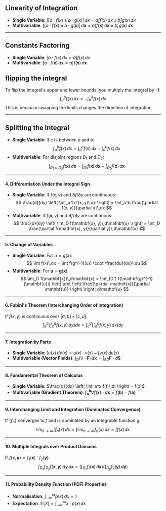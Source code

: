 
## **Linearity of Integration**
- **Single Variable**: $\int [a \cdot f(x) \pm b \cdot g(x)]\,dx = a \int f(x)\,dx \pm b \int g(x)\,dx$
- **Multivariable**: $\int [a \cdot f(\mathbf{x}) \pm b \cdot g(\mathbf{x})]\,d\mathbf{x} = a \int f(\mathbf{x})\,d\mathbf{x} \pm b \int g(\mathbf{x})\,d\mathbf{x}$

---
## **Constants Factoring**
- **Single Variable**: $\int a \cdot f(x)\,dx = a \int f(x)\,dx$
- **Multivariable**: $\int a \cdot f(\mathbf{x})\,d\mathbf{x} = a \int f(\mathbf{x})\,d\mathbf{x}$

## flipping the integral 
To flip the integral's upper and lower bounds, you multiply the integral by -1:
$$
\int_a^b f(x) \, dx = -\int_b^a f(x) \, dx
$$
This is because swapping the limits changes the direction of integration.

---

## **Splitting the Integral**
- **Single Variable**: If $c$ is between $a$ and $b$: 
$$ \int_a^b f(x)\,dx = \int_a^c f(x)\,dx + \int_c^b f(x)\,dx $$
- **Multivariable**: For disjoint regions $D_1$ and $D_2$: 
$$ \int_{D_1 \cup D_2} f(\mathbf{x})\,d\mathbf{x} = \int_{D_1} f(\mathbf{x})\,d\mathbf{x} + \int_{D_2} f(\mathbf{x})\,d\mathbf{x} $$

---

#### 4. **Differentiation Under the Integral Sign**
- **Single Variable**: If $f(x, y)$ and $\partial f/\partial y$ are continuous:
$$ \frac{d}{dy} \left( \int_a^b f(x, y)\,dx \right) = \int_a^b \frac{\partial f(x, y)}{\partial y}\,dx $$
- **Multivariable**: If $f(\mathbf{x}, y)$ and $\partial f/\partial y$ are continuous:
$$ \frac{d}{dy} \left( \int_D f(\mathbf{x}, y)\,d\mathbf{x} \right) = \int_D \frac{\partial f(\mathbf{x}, y)}{\partial y}\,d\mathbf{x} $$

---

#### 5. **Change of Variables**
- **Single Variable**: For $u = g(x)$:
$$ \int f(x)\,dx = \int f(g^{-1}(u)) \cdot \frac{du}{dx}\,du $$
- **Multivariable**: For $\mathbf{u} = \mathbf{g}(\mathbf{x})$:
$$ \int_D f(\mathbf{x})\,d\mathbf{x} = \int_{D'} f(\mathbf{g}^{-1}(\mathbf{u})) \left| \det \left( \frac{\partial \mathbf{x}}{\partial \mathbf{u}} \right) \right| d\mathbf{u} $$

---

#### 6. **Fubini's Theorem (Interchanging Order of Integration)**
If $f(x, y)$ is continuous over $[a, b] \times [c, d]$:
$$ \int_a^b \left( \int_c^d f(x, y)\,dy \right) dx = \int_c^d \left( \int_a^b f(x, y)\,dx \right) dy $$

---

#### 7. **Integration by Parts**
- **Single Variable**: $\int u(x)\,dv(x) = u(x) \cdot v(x) - \int v(x)\,du(x)$
- **Multivariable (Vector Fields)**: $\int_D (\nabla \cdot \mathbf{F})\,d\mathbf{x} = \int_{\partial D} \mathbf{F} \cdot d\mathbf{S}$

---

#### 8. **Fundamental Theorem of Calculus**
- **Single Variable**: $\frac{d}{dx} \left( \int_a^x f(t)\,dt \right) = f(x)$
- **Multivariable (Gradient Theorem)**: $\int_{\mathbf{a}}^{\mathbf{b}} \nabla f(\mathbf{x}) \cdot d\mathbf{x} = f(\mathbf{b}) - f(\mathbf{a})$

---

#### 9. **Interchanging Limit and Integration (Dominated Convergence)**
If $\{ f_n \}$ converges to $f$ and is dominated by an integrable function $g$:
$$ \lim_{n \to \infty} \int f_n(x)\,dx = \int \lim_{n \to \infty} f_n(x)\,dx = \int f(x)\,dx $$

---

#### 10. **Multiple Integrals over Product Domains**
If $f(\mathbf{x}, \mathbf{y}) = f_1(\mathbf{x}) \cdot f_2(\mathbf{y})$:
$$ \int_{D_x} \int_{D_y} f(\mathbf{x}, \mathbf{y})\,d\mathbf{y}\,d\mathbf{x} = \left( \int_{D_x} f_1(\mathbf{x})\,d\mathbf{x} \right) \left( \int_{D_y} f_2(\mathbf{y})\,d\mathbf{y} \right) $$

---

#### 11. **Probability Density Function (PDF) Properties**
- **Normalisation**: $\int_{-\infty}^{\infty} p(x)\,dx = 1$
- **Expectation**: $\mathbb{E}[X] = \int_{-\infty}^{\infty} x \cdot p(x)\,dx$

